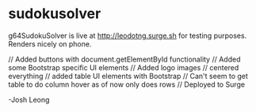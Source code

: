 # sudokusolver

g64SudokuSolver is live at http://leodotng.surge.sh
for testing purposes. Renders nicely on phone.

// Added buttons with document.getElementById functionality
// Added some Bootstrap specific UI elements
// Added logo images
// centered everything
// added table UI elements with Bootstrap
// Can't seem to get table to do column hover as of now only does rows
// Deployed to Surge


-Josh Leong
